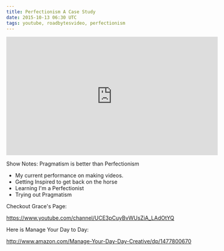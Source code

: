 ```yaml
---
title: Perfectionism A Case Study
date: 2015-10-13 06:30 UTC
tags: youtube, roadbytesvideo, perfectionism
---
```


<iframe width="560" height="315" src="https://www.youtube.com/embed/GVsViZknj38" frameborder="0" allowfullscreen></iframe>

Show Notes:
Pragmatism is better than Perfectionism

+ My current performance on making videos.
+ Getting Inspired to get back on the horse
+ Learning I'm a Perfectionist
+ Trying out Pragmatism

Checkout Grace's Page:

https://www.youtube.com/channel/UCE3pCuyBvWUsZiA_LAdOtYQ

Here is Manage Your Day to Day:

http://www.amazon.com/Manage-Your-Day-Day-Creative/dp/1477800670
